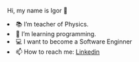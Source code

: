 Hi, my name is Igor 👋
<li> 📚 I’m teacher of Physics. </li>
<li> 🌱 I’m learning programming. </li>
<li> 💻 I want to become a Software Enginner </li>
<li> 📫 How to reach me: <a href="https://www.linkedin.com/in/igor-menezes-de-oliveira-069857169/">Linkedin</a> </li>

<!---
OliveiraCE/OliveiraCE is a ✨ special ✨ repository because its `README.md` (this file) appears on your GitHub profile.
You can click the Preview link to take a look at your changes.
--->
